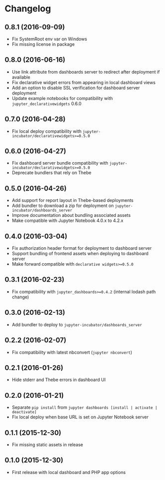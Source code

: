 # Changelog

## 0.8.1 (2016-09-09)

* Fix SystemRoot env var on Windows
* Fix missing license in package

## 0.8.0 (2016-06-16)

* Use link attribute from dashboards server to redirect after deployment if available
* Fix declarative widget errors from appearing in local dashboard views
* Add an option to disable SSL verification for dashboard server deployment
* Update example notebooks for compatibility with `jupyter_declarativewidgets` 0.6.0

## 0.7.0 (2016-04-28)

* Fix local deploy compatibility with `jupyter-incubator/declarativewidgets>=0.5.0`

## 0.6.0 (2016-04-27)

* Fix dashboard server bundle compatibility with `jupyter-incubator/declarativewidgets>=0.5.0`
* Deprecate bundlers that rely on Thebe

## 0.5.0 (2016-04-26)

* Add support for report layout in Thebe-based deployments
* Add bundler to download a zip for deployment on `jupyter-incubator/dashboards_server`
* Improve documentation about bundling associated assets
* Make compatible with Jupyter Notebook 4.0.x to 4.2.x

## 0.4.0 (2016-03-04)

* Fix authorization header format for deployment to dashboard server
* Support bundling of frontend assets when deploying to dashboard server
* Make forward compatible with `declarative widgets>=0.5.0`

## 0.3.1 (2016-02-23)

* Fix compatibility with `jupyter_dashboards>=0.4.2` (internal lodash path change)

## 0.3.0 (2016-02-13)

* Add bundler to deploy to `jupyter-incubator/dashboards_server`

## 0.2.2 (2016-02-07)

* Fix compatibility with latest nbconvert (`jupyter nbconvert`)

## 0.2.1 (2016-01-26)

* Hide stderr and Thebe errors in dashboard UI

## 0.2.0 (2016-01-21)

* Separate `pip install` from `jupyter dashboards [install | activate | deactivate]`
* Fix local deploy when base URL is set on Jupyter Notebook server

## 0.1.1 (2015-12-30)

* Fix missing static assets in release

## 0.1.0 (2015-12-30)

* First release with local dashboard and PHP app options
